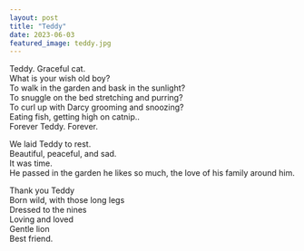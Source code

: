 ```yaml
---
layout: post
title: "Teddy"
date: 2023-06-03
featured_image: teddy.jpg
---
```


Teddy. Graceful cat.  
What is your wish old boy?  
To walk in the garden and bask in the sunlight?  
To snuggle on the bed stretching and purring?  
To curl up with Darcy grooming and snoozing?  
Eating fish, getting high on catnip..  
Forever Teddy. Forever.   

We laid Teddy to rest.  
Beautiful, peaceful, and sad.  
It was time.  
He passed in the garden he likes so much, the love of his family around him.  

Thank you Teddy  
Born wild, with those long legs  
Dressed to the nines  
Loving and loved  
Gentle lion  
Best friend.  